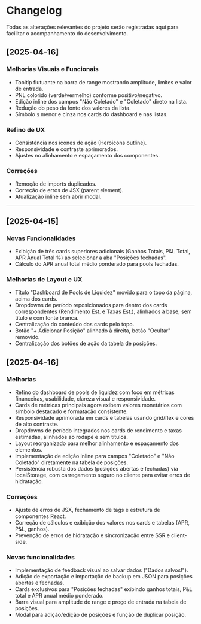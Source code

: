 # Changelog

Todas as alterações relevantes do projeto serão registradas aqui para facilitar o acompanhamento do desenvolvimento.

## [2025-04-16]
### Melhorias Visuais e Funcionais
- Tooltip flutuante na barra de range mostrando amplitude, limites e valor de entrada.
- PNL colorido (verde/vermelho) conforme positivo/negativo.
- Edição inline dos campos "Não Coletado" e "Coletado" direto na lista.
- Redução do peso da fonte dos valores da lista.
- Símbolo `$` menor e cinza nos cards do dashboard e nas listas.

### Refino de UX
- Consistência nos ícones de ação (Heroicons outline).
- Responsividade e contraste aprimorados.
- Ajustes no alinhamento e espaçamento dos componentes.

### Correções
- Remoção de imports duplicados.
- Correção de erros de JSX (parent element).
- Atualização inline sem abrir modal.

---

## [2025-04-15]
### Novas Funcionalidades
- Exibição de três cards superiores adicionais (Ganhos Totais, P&L Total, APR Anual Total %) ao selecionar a aba "Posições fechadas".
- Cálculo do APR anual total médio ponderado para pools fechadas.

### Melhorias de Layout e UX
- Título "Dashboard de Pools de Liquidez" movido para o topo da página, acima dos cards.
- Dropdowns de período reposicionados para dentro dos cards correspondentes (Rendimento Est. e Taxas Est.), alinhados à base, sem título e com fonte branca.
- Centralização do conteúdo dos cards pelo topo.
- Botão "+ Adicionar Posição" alinhado à direita, botão "Ocultar" removido.
- Centralização dos botões de ação da tabela de posições.
## [2025-04-16]
### Melhorias
- Refino do dashboard de pools de liquidez com foco em métricas financeiras, usabilidade, clareza visual e responsividade.
- Cards de métricas principais agora exibem valores monetários com símbolo destacado e formatação consistente.
- Responsividade aprimorada em cards e tabelas usando grid/flex e cores de alto contraste.
- Dropdowns de período integrados nos cards de rendimento e taxas estimadas, alinhados ao rodapé e sem títulos.
- Layout reorganizado para melhor alinhamento e espaçamento dos elementos.
- Implementação de edição inline para campos "Coletado" e "Não Coletado" diretamente na tabela de posições.
- Persistência robusta dos dados (posições abertas e fechadas) via localStorage, com carregamento seguro no cliente para evitar erros de hidratação.

### Correções
- Ajuste de erros de JSX, fechamento de tags e estrutura de componentes React.
- Correção de cálculos e exibição dos valores nos cards e tabelas (APR, P&L, ganhos).
- Prevenção de erros de hidratação e sincronização entre SSR e client-side.

### Novas funcionalidades
- Implementação de feedback visual ao salvar dados ("Dados salvos!").
- Adição de exportação e importação de backup em JSON para posições abertas e fechadas.
- Cards exclusivos para "Posições fechadas" exibindo ganhos totais, P&L total e APR anual médio ponderado.
- Barra visual para amplitude de range e preço de entrada na tabela de posições.
- Modal para adição/edição de posições e função de duplicar posição.

